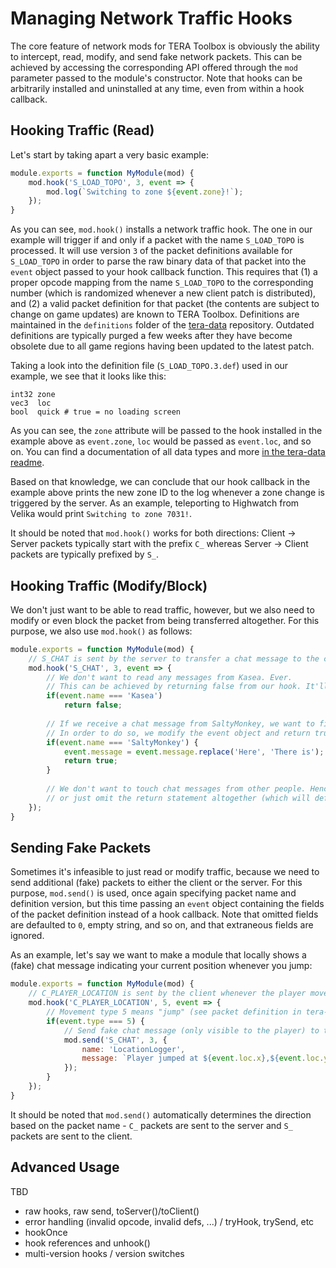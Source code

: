 # Managing Network Traffic Hooks
The core feature of network mods for TERA Toolbox is obviously the ability to intercept, read, modify, and send fake network packets. This can be achieved by accessing the corresponding API offered through the `mod` parameter passed to the module's constructor. Note that hooks can be arbitrarily installed and uninstalled at any time, even from within a hook callback.

## Hooking Traffic (Read)
Let's start by taking apart a very basic example:
```js
module.exports = function MyModule(mod) {
    mod.hook('S_LOAD_TOPO', 3, event => {
        mod.log(`Switching to zone ${event.zone}!`);
    });
}
```

As you can see, `mod.hook()` installs a network traffic hook. The one in our example will trigger if and only if a packet with the name `S_LOAD_TOPO` is processed. It will use version `3` of the packet definitions available for `S_LOAD_TOPO` in order to parse the raw binary data of that packet into the `event` object passed to your hook callback function. This requires that (1) a proper opcode mapping from the name `S_LOAD_TOPO` to the corresponding number (which is randomized whenever a new client patch is distributed), and (2) a valid packet definition for that packet (the contents are subject to change on game updates) are known to TERA Toolbox. Definitions are maintained in the `definitions` folder of the [tera-data](https://github.com/tera-toolbox/tera-data) repository. Outdated definitions are typically purged a few weeks after they have become obsolete due to all game regions having been updated to the latest patch.

Taking a look into the definition file (`S_LOAD_TOPO.3.def`) used in our example, we see that it looks like this:
```
int32 zone
vec3  loc
bool  quick # true = no loading screen
```

As you can see, the `zone` attribute will be passed to the hook installed in the example above as `event.zone`, `loc` would be passed as `event.loc`, and so on. You can find a documentation of all data types and more [in the tera-data readme](https://github.com/tera-toolbox/tera-data/blob/master/README.md).

Based on that knowledge, we can conclude that our hook callback in the example above prints the new zone ID to the log whenever a zone change is triggered by the server. As an example, teleporting to Highwatch from Velika would print `Switching to zone 7031!`.

It should be noted that `mod.hook()` works for both directions: Client -> Server packets typically start with the prefix `C_` whereas Server -> Client packets are typically prefixed by `S_`.

## Hooking Traffic (Modify/Block)
We don't just want to be able to read traffic, however, but we also need to modify or even block the packet from being transferred altogether. For this purpose, we also use `mod.hook()` as follows:
```js
module.exports = function MyModule(mod) {
    // S_CHAT is sent by the server to transfer a chat message to the client.
    mod.hook('S_CHAT', 3, event => {
        // We don't want to read any messages from Kasea. Ever.
        // This can be achieved by returning false from our hook. It'll block the packet from being sent to the receiving end.
        if(event.name === 'Kasea')
            return false;
        
        // If we receive a chat message from SaltyMonkey, we want to fix the grammar of the message.
        // In order to do so, we modify the event object and return true from our hook.
        if(event.name === 'SaltyMonkey') {
            event.message = event.message.replace('Here', 'There is');
            return true;
        }
        
        // We don't want to touch chat messages from other people. Hence, we leave the event object intact and either return undefined,
        // or just omit the return statement altogether (which will default the return value of the hook to undefined).
    });
}
```

## Sending Fake Packets
Sometimes it's infeasible to just read or modify traffic, because we need to send additional (fake) packets to either the client or the server. For this purpose, `mod.send()` is used, once again specifying packet name and definition version, but this time passing an `event` object containing the fields of the packet definition instead of a hook callback. Note that omitted fields are defaulted to `0`, empty string, and so on, and that extraneous fields are ignored.

As an example, let's say we want to make a module that locally shows a (fake) chat message indicating your current position whenever you jump:
```js
module.exports = function MyModule(mod) {
    // C_PLAYER_LOCATION is sent by the client whenever the player moves, jumps, falls, etc.
    mod.hook('C_PLAYER_LOCATION', 5, event => {
        // Movement type 5 means "jump" (see packet definition in tera-data).
        if(event.type === 5) {
            // Send fake chat message (only visible to the player) to the client
            mod.send('S_CHAT', 3, {
                name: 'LocationLogger',
                message: `Player jumped at ${event.loc.x},${event.loc.y},${event.loc.z}!`,
            });
        }
    });
}
```

It should be noted that `mod.send()` automatically determines the direction based on the packet name - `C_` packets are sent to the server and `S_` packets are sent to the client.

## Advanced Usage
TBD
- raw hooks, raw send, toServer()/toClient()
- error handling (invalid opcode, invalid defs, ...) / tryHook, trySend, etc
- hookOnce
- hook references and unhook()
- multi-version hooks / version switches
